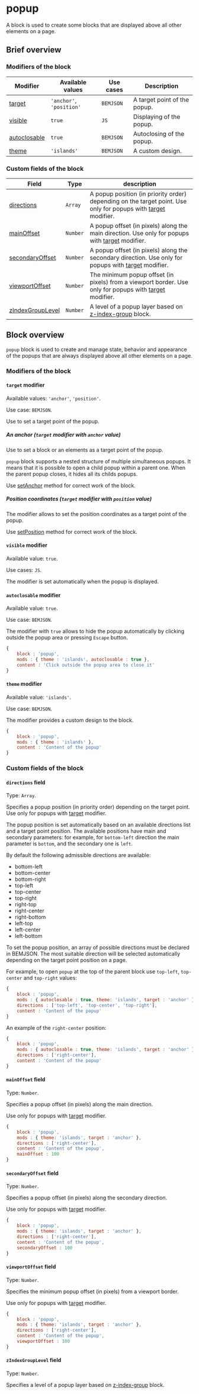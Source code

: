 # popup

A block is used to create some blocks that are displayed above all other elements on a page.

## Brief overview

### Modifiers of the block

| Modifier | Available values | Use cases | Description |
| ----------- | ------------------- | -------------------- | -------- |
| <a href="#target">target</a> | <code>'anchor'</code>, <code>'position'</code> | <code>BEMJSON</code> | A target point of the popup. |
| <a href="#visible">visible</a> | <code>true</code> | <code>JS</code> | Displaying of the popup. |
| <a href="#autoclosable">autoclosable</a> | <code>true</code>| <code>BEMJSON</code> | Autoclosing of the popup. |
| <a href="#theme">theme</a> | <code>'islands'</code> | <code>BEMJSON</code> | A custom design. |

### Custom fields of the block

| Field | Type | description |
| ---- | --- | -------- |
| <a href="#directions">directions</a> | <code>Array</code> | A popup position (in priority order) depending on the target point. Use only for popups with <a href="#popuptarget">target</a> modifier. |
| <a href="#mainOffset">mainOffset</a> | <code>Number</code> | A popup offset (in pixels) along the main direction. Use only for popups with <a href="#popuptarget">target</a> modifier. |
| <a href="#secondaryOffset">secondaryOffset</a> | <code>Number</code>| A popup offset (in pixels) along the secondary direction. Use only for popups with <a href="#popuptarget">target</a> modifier. |
| <a href="#viewportOffset">viewportOffset</a> | <code>Number</code>| The minimum popup offset (in pixels) from a viewport border. Use only for popups with <a href="#popuptarget">target</a> modifier. |
| <a href="#zIndexGroupLevel">zIndexGroupLevel</a> | <code>Number</code> | A level of a popup layer based on <a href="../z-index-group/z-index-group.en.md">z-index-group</a> block.|

## Block overview

`popup` block is used to create and manage state, behavior and appearance of the popups that are always displayed above all other elements on a page.

### Modifiers of the block

<a name="target"></a>

#### `target` modifier

Available values: `'anchor'`, `'position'`.

Use case: `BEMJSON`.

Use to set a target point of the popup.

<a name="target-anchor"></a>

##### An anchor (`target` modifier with `anchor` value)

Use to set a block or an elements as a target point of the popup.

`popup` block supports a nested structure of multiple simultaneous popups. It means that it is possible to open a child popup within a parent one. When the parent popup closes, it hides all its childs popups.

Use [setAnchor](https://bem.info/libs/bem-components/v2/desktop/popup/jsdoc/) method for correct work of the block.

##### Position coordinates (`target` modifier with `position` value)

The modifier allows to set the position coordinates as a target point of the popup.

Use [setPosition](https://bem.info/libs/bem-components/v2/desktop/popup/jsdoc/) method for correct work of the block.

<a name="visible"></a>

#### `visible` modifier

Available value: `true`.

Use cases: `JS`.

The modifier is set automatically when the popup is displayed.

<a name="autoclosable"></a>

#### `autoclosable` modifier

Available value: `true`.

Use case: `BEMJSON`.

The modifier with `true` allows to hide the popup automatically by clicking outside the popup area or pressing `Escape` button.

```javascript
{
    block : 'popup',
    mods : { theme : 'islands', autoclosable : true },
    content : 'Click outside the popup area to close it'
}
```

<a name="theme"></a>

#### `theme` modifier

Available value: `'islands'`.

Use case: `BEMJSON`.

The modifier provides a custom design to the block.

```javascript
{
    block : 'popup',
    mods : { theme : 'islands' },
    content : 'Content of the popup'
}
```

### Custom fields of the block

<a name="directions"></a>

#### `directions` field

Type: `Array`.


Specifies a popup position (in priority order) depending on the target point.
Use only for popups with <a href="#popuptarget">target</a> modifier.

<a name="directions-type"></a>
The popup position is set automatically based on an available directions list and a target point position. The available positions have main and secondary parameters: for example, for `bottom-left` direction the main parameter is `bottom`, and the secondary one is `left`.

By default the following admissible directions are available:

* bottom-left
* bottom-center
* bottom-right
* top-left
* top-center
* top-right
* right-top
* right-center
* right-bottom
* left-top
* left-center
* left-bottom

To set the popup position, an array of possible directions must be declared in BEMJSON. The most suitable direction will be selected automatically depending on the target point position on a page.

For example, to open `popup` at the top of the parent block use `top-left`, `top-center` and `top-right` values:

```javascript
{
    block : 'popup',
    mods : { autoclosable : true, theme: 'islands', target : 'anchor' },
    directions : ['top-left', 'top-center', 'top-right'],
    content : 'Content of the popup'
}
```

An example of the `right-center` position:

```javascript
{
    block : 'popup',
    mods : { autoclosable : true, theme: 'islands', target : 'anchor' },
    directions : ['right-center'],
    content : 'Content of the popup'
}
```
<a name="mainOffset"></a>

#### `mainOffset` field

Type: `Number`.

Specifies a popup offset (in pixels) along the main direction.

Use only for popups with <a href="#popuptarget">target</a> modifier.

```javascript
{
    block : 'popup',
    mods : { theme: 'islands', target : 'anchor' },
    directions : ['right-center'],
    content : 'Content of the popup',
    mainOffset : 100
}
```

<a name="secondaryOffset"></a>

#### `secondaryOffset` field

Type: `Number`.

Specifies a popup offset (in pixels) along the secondary direction.

Use only for popups with <a href="#popuptarget">target</a> modifier.

```javascript
{
    block : 'popup',
    mods : { theme: 'islands', target : 'anchor' },
    directions : ['right-center'],
    content : 'Content of the popup',
    secondaryOffset : 100
}
```

<a name="viewportOffset"></a>

#### `viewportOffset` field

Type: `Number`.

Specifies the minimum popup offset (in pixels) from a viewport border.

Use only for popups with <a href="#popuptarget">target</a> modifier.

```javascript
{
    block : 'popup',
    mods : { theme: 'islands', target : 'anchor' },
    directions : ['right-center'],
    content : 'Content of the popup',
    viewportOffset : 100
}
```

<a name="zIndexGroupLevel"></a>

#### `zIndexGroupLevel` field

Type: `Number`.

Specifies a level of a popup layer based on <a href="../z-index-group/z-index-group.en.md">z-index-group</a> block.
